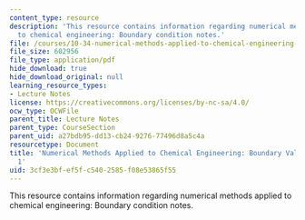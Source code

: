 ```yaml
---
content_type: resource
description: 'This resource contains information regarding numerical methods applied
  to chemical engineering: Boundary condition notes.'
file: /courses/10-34-numerical-methods-applied-to-chemical-engineering-fall-2015/3cf3e3bfef5fc5402585f08e53865f55_MIT10_34F15_Lec20.pdf
file_size: 602956
file_type: application/pdf
hide_download: true
hide_download_original: null
learning_resource_types:
- Lecture Notes
license: https://creativecommons.org/licenses/by-nc-sa/4.0/
ocw_type: OCWFile
parent_title: Lecture Notes
parent_type: CourseSection
parent_uid: a27bdb95-dd13-cb24-9276-77496d8a5c4a
resourcetype: Document
title: 'Numerical Methods Applied to Chemical Engineering: Boundary Value Problems
  1'
uid: 3cf3e3bf-ef5f-c540-2585-f08e53865f55
---
```

This resource contains information regarding numerical methods applied to chemical engineering: Boundary condition notes.